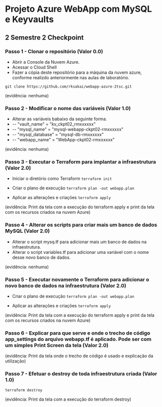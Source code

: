# Projeto Azure WebApp com MySQL e Keyvaults

## 2 Semestre 2 Checkpoint

### Passo 1 - Clonar o repositório (Valor 0.0)

- Abrir a Console da Nuvem Azure.
- Acessar o Cloud Shell
- Fazer a cópia deste repositório para a máquina da nuvem azure, conforme realizdo anteriormente nas aulas de laboratório.

`git clone https://github.com/rksakai/webapp-azure-2tsc.git`

(evidência: nenhuma)

### Passo 2 - Modificar o nome das variáveis (Valor 1.0)

- Alterar as variáveis babaixo da seguinte forma.
- -- "vault_name" = "kv_ckpt02_rmxxxxxx"
- -- "mysql_name" = "mysql-webapp-ckpt02-rmxxxxxx"
- -- "mysql_database" = "mysql-db-rmxxxxxx"
- -- "webapp_name" = "WebApp-ckpt02-rmxxxxxx"

(evidência: nenhuma)

### Passo 3 - Executar o Terraform para implantar a infraestrutura (Valor 2.0)

- Iniciar o diretório como Terraform
`terraform init`

- Criar o plano de execução
`terraform plan -out webapp.plan`
  
- Aplicar as alterações e criações
`terraform apply`

(evidência: Print da tela com a execução do terraform apply e print da tela com os recursos criados na nuvem Azure)

### Passo 4 - Alterar os scripts para criar mais um banco de dados MySQL (Valor 2.0)

- Alterar o script mysq.tf para adicionar mais um banco de dados na infraestrutura.
- Alterar o script variables.tf para adicionar uma variável com o nome desse novo banco de dados.

(evidência: nenhuma)

### Passo 5 - Executar novamente o Terraform para adicionar o novo banco de dados na infraestrutura (Valor 2.0)

- Criar o plano de execução
`terraform plan -out webapp.plan`
  
- Aplicar as alterações e criações
`terraform apply`

(evidência: Print da tela com a execução do terraform apply e print da tela com os recursos criados na nuvem Azure)

### Passo 6 - Explicar para que serve e onde o trecho de código app_settings do arquivo webapp.tf é aplicado. Pode ser com um simples Print Screen da tela (Valor 2.0)

(evidência: Print da tela onde o trecho de código é usado e explicação da utilização)

### Passo 7 - Efetuar o destroy de toda infraestrutura criada (Valor 1.0)

`terraform destroy`

(evidência: Print da tela com a execução do terraform destroy)
